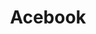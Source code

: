 ---
title: 'Acebook'
description: 'Social media web app where as a user you can post, comment or
like on yours or other people’s wall. Features OAuth registration and a live chat.'
tech: 'Ruby on Rails • PostgreSQL • Bootstrap • Rspec • Capybara • Travis CI • Heroku'
imgSrc: '/projects/acebook.png'
---